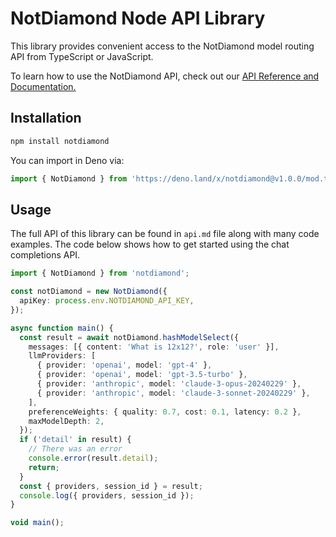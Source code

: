 # NotDiamond Node API Library

This library provides convenient access to the NotDiamond model routing API from TypeScript or JavaScript.

To learn how to use the NotDiamond API, check out our [API Reference and Documentation.](https://notdiamond.readme.io/v0.1.0-beta/docs/getting-started)

## Installation

```sh
npm install notdiamond
```

You can import in Deno via:

```ts
import { NotDiamond } from 'https://deno.land/x/notdiamond@v1.0.0/mod.ts';
```

## Usage

The full API of this library can be found in `api.md` file along with many code examples. The code below shows how to get started using the chat completions API.

```ts
import { NotDiamond } from 'notdiamond';

const notDiamond = new NotDiamond({
  apiKey: process.env.NOTDIAMOND_API_KEY,
});

async function main() {
  const result = await notDiamond.hashModelSelect({
    messages: [{ content: 'What is 12x12?', role: 'user' }],
    llmProviders: [
      { provider: 'openai', model: 'gpt-4' },
      { provider: 'openai', model: 'gpt-3.5-turbo' },
      { provider: 'anthropic', model: 'claude-3-opus-20240229' },
      { provider: 'anthropic', model: 'claude-3-sonnet-20240229' },
    ],
    preferenceWeights: { quality: 0.7, cost: 0.1, latency: 0.2 },
    maxModelDepth: 2,
  });
  if ('detail' in result) {
    // There was an error
    console.error(result.detail);
    return;
  }
  const { providers, session_id } = result;
  console.log({ providers, session_id });
}

void main();
```
